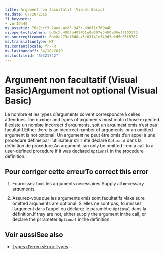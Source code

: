 ```yaml
---
title: Argument non facultatif (Visual Basic)
ms.date: 07/20/2015
f1_keywords:
- vbrID449
ms.assetid: 76e7bcf3-24ed-4cd5-945b-b98f1c76944b
ms.openlocfilehash: bd5c5c498fb489f01e8a867e3400a06ef7905173
ms.sourcegitcommit: 0be8a279af6d8a43e03141e349d3efd5d35f8767
ms.translationtype: HT
ms.contentlocale: fr-FR
ms.lasthandoff: 04/18/2019
ms.locfileid: "59321742"
---
```

# <a name="argument-not-optional-visual-basic"></a><span data-ttu-id="4b74e-102">Argument non facultatif (Visual Basic)</span><span class="sxs-lookup"><span data-stu-id="4b74e-102">Argument not optional (Visual Basic)</span></span>
<span data-ttu-id="4b74e-103">Le nombre et les types d’arguments doivent correspondre à celles attendues.</span><span class="sxs-lookup"><span data-stu-id="4b74e-103">The number and types of arguments must match those expected.</span></span> <span data-ttu-id="4b74e-104">Il existe un nombre incorrect d’arguments, soit un argument omis n’est pas facultatif.</span><span class="sxs-lookup"><span data-stu-id="4b74e-104">Either there is an incorrect number of arguments, or an omitted argument is not optional.</span></span> <span data-ttu-id="4b74e-105">Un argument ne peut être omis d’un appel à une procédure définie par l’utilisateur s’il a été déclaré `Optional` dans la définition de procédure.</span><span class="sxs-lookup"><span data-stu-id="4b74e-105">An argument can only be omitted from a call to a user-defined procedure if it was declared `Optional` in the procedure definition.</span></span>  
  
## <a name="to-correct-this-error"></a><span data-ttu-id="4b74e-106">Pour corriger cette erreur</span><span class="sxs-lookup"><span data-stu-id="4b74e-106">To correct this error</span></span>  
  
1. <span data-ttu-id="4b74e-107">Fournissez tous les arguments nécessaires.</span><span class="sxs-lookup"><span data-stu-id="4b74e-107">Supply all necessary arguments.</span></span>  
  
2. <span data-ttu-id="4b74e-108">Assurez-vous que les arguments omis sont facultatifs.</span><span class="sxs-lookup"><span data-stu-id="4b74e-108">Make sure omitted arguments are optional.</span></span> <span data-ttu-id="4b74e-109">Si elles ne sont pas, fournissez l’argument dans l’appel ou déclarez le paramètre `Optional` dans la définition.</span><span class="sxs-lookup"><span data-stu-id="4b74e-109">If they are not, either supply the argument in the call, or declare the parameter `Optional` in the definition.</span></span>  
  
## <a name="see-also"></a><span data-ttu-id="4b74e-110">Voir aussi</span><span class="sxs-lookup"><span data-stu-id="4b74e-110">See also</span></span>

- [<span data-ttu-id="4b74e-111">Types d’erreurs</span><span class="sxs-lookup"><span data-stu-id="4b74e-111">Error Types</span></span>](../../../visual-basic/programming-guide/language-features/error-types.md)
